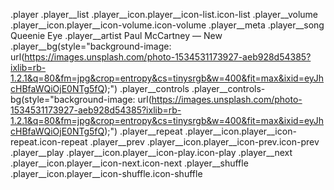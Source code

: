 .player
	.player__list
		.player__icon.player__icon-list.icon-list
	.player__volume
		.player__icon.player__icon-volume.icon-volume
	.player__meta
		.player__song Queenie Eye
		.player__artist Paul McCartney — New
	.player__bg(style="background-image: url(https://images.unsplash.com/photo-1534531173927-aeb928d54385?ixlib=rb-1.2.1&q=80&fm=jpg&crop=entropy&cs=tinysrgb&w=400&fit=max&ixid=eyJhcHBfaWQiOjE0NTg5fQ);")
	.player__controls
		.player__controls-bg(style="background-image: url(https://images.unsplash.com/photo-1534531173927-aeb928d54385?ixlib=rb-1.2.1&q=80&fm=jpg&crop=entropy&cs=tinysrgb&w=400&fit=max&ixid=eyJhcHBfaWQiOjE0NTg5fQ);")
		.player__repeat
			.player__icon.player__icon-repeat.icon-repeat
		.player__prev
			.player__icon.player__icon-prev.icon-prev
		.player__play
			.player__icon.player__icon-play.icon-play
		.player__next
			.player__icon.player__icon-next.icon-next
		.player__shuffle
			.player__icon.player__icon-shuffle.icon-shuffle
